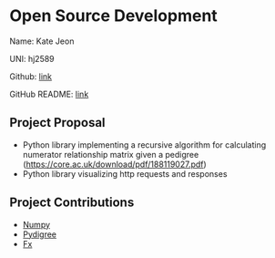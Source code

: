 # Open Source Development

Name: Kate Jeon

UNI: hj2589

Github: [link](https://github.com/katehyerinjeon)

GitHub README: [link](https://github.com/katehyerinjeon/katehyerinjeon/blob/main/README.md)

## Project Proposal
- Python library implementing a recursive algorithm for calculating numerator relationship matrix given a pedigree (https://core.ac.uk/download/pdf/188119027.pdf)
- Python library visualizing http requests and responses

## Project Contributions
- [Numpy](https://numpy.org/)
- [Pydigree](https://github.com/jameshicks/pydigree)
- [Fx](https://github.com/antonmedv/fx)